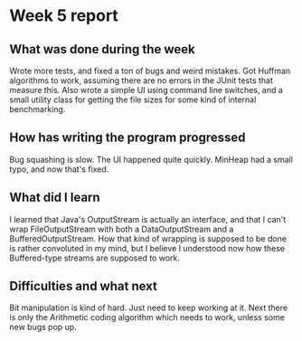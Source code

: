 # Week 5 report

## What was done during the week

Wrote more tests, and fixed a ton of bugs and weird mistakes. Got Huffman algorithms to work, assuming there are no errors in the JUnit tests that measure this. Also wrote a simple UI using command line switches, and a small utility class for getting the file sizes for some kind of internal benchmarking. 

## How has writing the program progressed

Bug squashing is slow. The UI happened quite quickly. MinHeap had a small typo, and now that's fixed. 

## What did I learn

I learned that Java's OutputStream is actually an interface, and that I can't wrap FileOutputStream with both a DataOutputStream and a BufferedOutputStream. How that kind of wrapping is supposed to be done is rather convoluted in my mind, but I believe I understood now how these Buffered-type streams are supposed to work. 

## Difficulties and what next

Bit manipulation is kind of hard. Just need to keep working at it. Next there is only the Arithmetic coding algorithm which needs to work, unless some new bugs pop up. 
